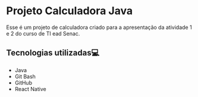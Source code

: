 # Projeto Calculadora Java
Esse é um projeto de calculadora criado para a apresentação da atividade 1 e 2 do curso de TI ead Senac.

## Tecnologias utilizadas💻
- Java
- Git Bash
- GitHub
- React Native
